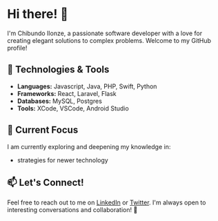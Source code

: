 # Hi there! 👋

I'm Chibundo Ilonze, a passionate software developer with a love for creating elegant solutions to complex problems. Welcome to my GitHub profile!

## 🔧 Technologies & Tools

- **Languages:** Javascript, Java, PHP, Swift, Python
- **Frameworks:** React, Laravel, Flask
- **Databases:** MySQL, Postgres
- **Tools:** XCode, VSCode, Android Studio

## 🌱 Current Focus

I am currently exploring and deepening my knowledge in:
- strategies for newer technology

## 📫 Let's Connect!

Feel free to reach out to me on [LinkedIn](https://www.linkedin.com/in/chibundo-ilonze/) or [Twitter](https://twitter.com/@chibundo_vin). I'm always open to interesting conversations and collaboration! 🚀
